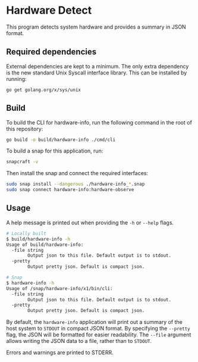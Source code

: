 # Hardware Detect

This program detects system hardware and provides a summary in JSON format.

## Required dependencies

External dependencies are kept to a minimum.
The only extra dependency is the new standard Unix Syscall interface library.
This can be installed by running:

```
go get golang.org/x/sys/unix
```

## Build

To build the CLI for hardware-info, run the following command in the root of this repository:

```bash
go build -o build/hardware-info ./cmd/cli
```

To build a snap for this application, run:
```bash
snapcraft -v
```

Then install the snap and connect the required interfaces:
```bash
sudo snap install --dangerous ./hardware-info_*.snap
sudo snap connect hardware-info:hardware-observe
```

## Usage

A help message is printed out when providing the `-h` or `--help` flags.

```bash
# Locally built
$ build/hardware-info -h
Usage of build/hardware-info:
  -file string
        Output json to this file. Default output is to stdout.
  -pretty
        Output pretty json. Default is compact json.

# Snap
$ hardware-info -h
Usage of /snap/hardware-info/x1/bin/cli:
  -file string
    	Output json to this file. Default output is to stdout.
  -pretty
    	Output pretty json. Default is compact json.
```

By default, the `hardware-info` application will print out a summary of the host system to `STDOUT` in compact JSON format.
By specifying the `--pretty` flag, the JSON will be formatted for easier readability.
The `--file` argument allows writing the JSON data to a file, rather than to `STDOUT`.

Errors and warnings are printed to STDERR.

